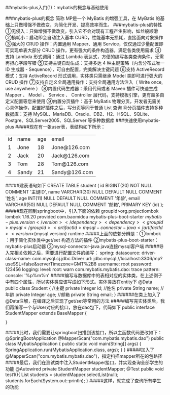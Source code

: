 ##mybatis-plus入门(1)：mybatis的概念与基础使用

###mybatis-plus的概念
    简称 MP是一个 MyBatis 的增强工具，在 MyBatis 的基础上只做增强不做改变，为简化开发、提高效率而生。
###mybatis-plus的特性
    ①无侵入：只做增强不做改变，引入它不会对现有工程产生影响，如丝般顺滑
    ②损耗小：启动即会自动注入基本 CURD，性能基本无损耗，直接面向对象操作
    ③强大的 CRUD 操作：内置通用 Mapper、通用 Service，仅仅通过少量配置即可实现单表大部分 CRUD 操作，更有强大的条件构造器，满足各类使用需求
    ④支持 Lambda 形式调用：通过 Lambda 表达式，方便的编写各类查询条件，无需再担心字段写错
    ⑤支持主键自动生成：支持多达 4 种主键策略（内含分布式唯一 ID 生成器 - Sequence），可自由配置，完美解决主键问题
    ⑥支持 ActiveRecord 模式：支持 ActiveRecord 形式调用，实体类只需继承 Model 类即可进行强大的 CRUD 操作
    ⑦支持自定义全局通用操作：支持全局通用方法注入（ Write once, use anywhere ）
    ⑧内置代码生成器：采用代码或者 Maven 插件可快速生成 Mapper 、 Model 、 Service 、 Controller 层代码，支持模板引擎，更有超多自定义配置等您来使用
    ⑨内置分页插件：基于 MyBatis 物理分页，开发者无需关心具体操作，配置好插件之后，写分页等同于普通 List 查询
    ⑩分页插件支持多种数据库：支持 MySQL、MariaDB、Oracle、DB2、H2、HSQL、SQLite、Postgre、SQLServer2005、SQLServer 等多种数据库
###快速使用mybatis-plus
#####现在有一张user表，表结构如下所示：
<table>
    <tr>
        <td>id</td>
        <td>name</td>
        <td>age</td>
        <td>email</td>
    </tr>
    <tr>
        <td>1</td>
        <td>Jone</td>
        <td>18</td>
        <td>Jone@126.com</td>
    </tr>
    <tr>
        <td>2</td>
        <td>Jack</td>
        <td>20</td>
        <td>Jack@126.com</td>
    </tr>
    <tr>
        <td>3</td>
        <td>Tom</td>
        <td>28</td>
        <td>Tom@126.com</td>
    </tr>
    <tr>
        <td>4</td>
        <td>Sandy</td>
        <td>21</td>
        <td>Sandy@126.com</td>
    </tr>
</table>

#####建表语句如下
    CREATE TABLE student
    (
        id BIGINT(20) NOT NULL COMMENT '主键ID',
        name VARCHAR(30) NULL DEFAULT NULL COMMENT '姓名',
        age INT(11) NULL DEFAULT NULL COMMENT '年龄',
        email VARCHAR(50) NULL DEFAULT NULL COMMENT '邮箱',
        PRIMARY KEY (id)
    );    
#####现在回到springboot中，引入下面的依赖
        <dependency>
        	groupId>org.projectlombok</groupId>
        	<artifactId>lombok</artifactId>
        	<version>1.16.20</version>
        	<scope>provided</scope>
        </dependency>
        <dependency>
            <groupId>com.baomidou</groupId>
            <artifactId>mybatis-plus-boot-starter</artifactId>
            <version>${mybatis-plus.version}</version>
        </dependency>
        <dependency>
            <groupId>mysql</groupId>
            <artifactId>mysql-connector-java</artifactId>
            <version>${mysql.version}</version>
            <scope>runtime</scope>
        </dependency>
#####上面的依赖分辨是：①lombok ：用于简化实体类中get/set 构造方法的插件 ②mybatis-plus-boot-starter：mybatis-plus启动器 ③mysql-connector-java java连接mysql客户端 
#####导入完相关依赖之后，需要进行配置文件的编写：
    spring:
      datasource:
        driver-class-name: com.mysql.cj.jdbc.Driver
        url: jdbc:mysql://localhost:3306/mp?useSSL=false&serverTimezone=GMT%2B8
        username: root
        password: 123456
    logging:
      level:
        root: warn
        com.mybatis.mybatis.dao: trace
      pattern:
        console: '%p%m%n'
#####编写与数据库中的表相对应的实体类，在上述例子中有四个属性，所以实体类应该写成如下形式。实体类放在entity下
    @Data
    public class Student {
        //主键
        private Integer id;
        //姓名
        private String name;
        //年龄
        private Integer age;
        //邮箱
        private String email;
    }
######在类上加入了@Data注解，在编译之后实现了get/set等常用的方法
#####编写完实体类后，我们再编写一个与User对应的接口，放在dao包下，代码如下
    public interface StudentMapper extends BaseMapper<Student> {
    
    }
#####此时，我们需要让springboot扫描到该接口，所以主函数代码更改如下：
    @SpringBootApplication
    @MapperScan("com.mybatis.mybatis.dao")
    public class MybatisApplication {
        public static void main(String[] args) {
            SpringApplication.run(MybatisApplication.class, args);
        }
    }
#####加入了@MapperScan("com.mybatis.mybatis.dao")，指定扫描mapper所在的包路径
#####最后，我们在测试类中注入StudentMapper接口，并实现查询全部学生的功能
    @Autowired
    private StudentMapper studentMapper;
    @Test
    public void test1(){
        List<Student> students = studentMapper.selectList(null);
        students.forEach(System.out::println);
    }
#####这样，就完成了查询所有学生的功能
   